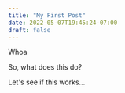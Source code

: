```yaml
---
title: "My First Post"
date: 2022-05-07T19:45:24-07:00
draft: false
---
```

Whoa

So, what does this do?

Let's see if this works...

